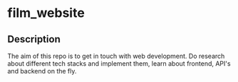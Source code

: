 # film_website
## Description
The aim of this repo is to get in touch with web development. Do research about different tech stacks and implement them, learn about frontend, API's and backend on the fly. 
